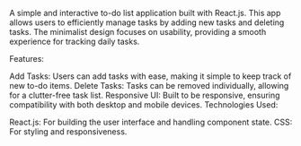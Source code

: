 A simple and interactive to-do list application built with React.js. This app allows users to efficiently manage tasks by adding new tasks and deleting tasks. The minimalist design focuses on usability, providing a smooth experience for tracking daily tasks.

Features:

Add Tasks: Users can add tasks with ease, making it simple to keep track of new to-do items.
Delete Tasks: Tasks can be removed individually, allowing for a clutter-free task list.
Responsive UI: Built to be responsive, ensuring compatibility with both desktop and mobile devices.
Technologies Used:

React.js: For building the user interface and handling component state.
CSS: For styling and responsiveness.
